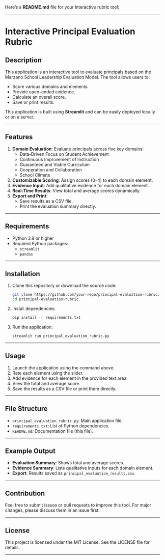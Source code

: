 Here’s a **README.md** file for your interactive rubric tool:

---

# Interactive Principal Evaluation Rubric

## Description
This application is an interactive tool to evaluate principals based on the Marzano School Leadership Evaluation Model. The tool allows users to:
- Score various domains and elements.
- Provide open-ended evidence.
- Calculate an overall score.
- Save or print results.

This application is built using **Streamlit** and can be easily deployed locally or on a server.

---

## Features
1. **Domain Evaluation**: Evaluate principals across five key domains:
   - Data-Driven Focus on Student Achievement
   - Continuous Improvement of Instruction
   - Guaranteed and Viable Curriculum
   - Cooperation and Collaboration
   - School Climate
2. **Customizable Scoring**: Assign scores (0–4) to each domain element.
3. **Evidence Input**: Add qualitative evidence for each domain element.
4. **Real-Time Results**: View total and average scores dynamically.
5. **Export and Print**:
   - Save results as a CSV file.
   - Print the evaluation summary directly.

---

## Requirements
- Python 3.8 or higher
- Required Python packages:
  - `streamlit`
  - `pandas`

---

## Installation
1. Clone this repository or download the source code:
   ```bash
   git clone https://github.com/your-repo/principal-evaluation-rubric.git
   cd principal-evaluation-rubric
   ```
2. Install dependencies:
   ```bash
   pip install -r requirements.txt
   ```
3. Run the application:
   ```bash
   streamlit run principal_evaluation_rubric.py
   ```

---

## Usage
1. Launch the application using the command above.
2. Rate each element using the slider.
3. Add evidence for each element in the provided text area.
4. View the total and average score.
5. Save the results as a CSV file or print them directly.

---

## File Structure
- `principal_evaluation_rubric.py`: Main application file.
- `requirements.txt`: List of Python dependencies.
- `README.md`: Documentation file (this file).

---

## Example Output
- **Evaluation Summary**: Shows total and average scores.
- **Evidence Summary**: Lists qualitative inputs for each domain element.
- **Export**: Results saved as `principal_evaluation_results.csv`.

---

## Contribution
Feel free to submit issues or pull requests to improve this tool. For major changes, please discuss them in an issue first.

---

## License
This project is licensed under the MIT License. See the LICENSE file for details.

---
